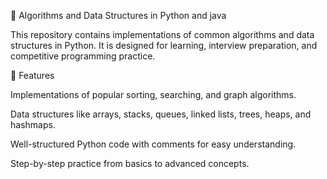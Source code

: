 🚀 Algorithms and Data Structures in Python and java 

This repository contains implementations of common algorithms and data structures in Python. It is designed for learning, interview preparation, and competitive programming practice.

📌 Features

Implementations of popular sorting, searching, and graph algorithms.

Data structures like arrays, stacks, queues, linked lists, trees, heaps, and hashmaps.

Well-structured Python code with comments for easy understanding.

Step-by-step practice from basics to advanced concepts.
